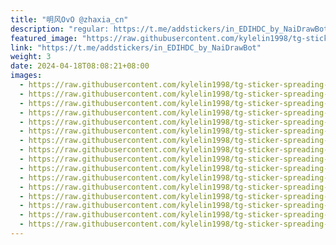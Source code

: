 ```yaml
---
title: "明风OvO @zhaxia_cn"
description: "regular: https://t.me/addstickers/in_EDIHDC_by_NaiDrawBot"
featured_image: "https://raw.githubusercontent.com/kylelin1998/tg-sticker-spreading-worldwide-images/main/img/95689cb2-8286-4b0a-bb97-f882a6d67771.jpg"
link: "https://t.me/addstickers/in_EDIHDC_by_NaiDrawBot"
weight: 3
date: 2024-04-18T08:08:21+08:00
images:
  - https://raw.githubusercontent.com/kylelin1998/tg-sticker-spreading-worldwide-images/main/img/95689cb2-8286-4b0a-bb97-f882a6d67771.jpg
  - https://raw.githubusercontent.com/kylelin1998/tg-sticker-spreading-worldwide-images/main/img/a420a907-2588-4cd1-b202-895eb9cff199.jpg
  - https://raw.githubusercontent.com/kylelin1998/tg-sticker-spreading-worldwide-images/main/img/ff1f76ed-f436-46f3-adb3-0ce96994dd74.jpg
  - https://raw.githubusercontent.com/kylelin1998/tg-sticker-spreading-worldwide-images/main/img/09b60809-3ad2-40e7-ae6b-25081a27c81f.jpg
  - https://raw.githubusercontent.com/kylelin1998/tg-sticker-spreading-worldwide-images/main/img/b9b36691-2860-4705-b9d6-91fbdf7c8d89.jpg
  - https://raw.githubusercontent.com/kylelin1998/tg-sticker-spreading-worldwide-images/main/img/97c7b2d5-8a16-4498-9b97-ed9a3d7e4d40.jpg
  - https://raw.githubusercontent.com/kylelin1998/tg-sticker-spreading-worldwide-images/main/img/567c9eca-f2e9-4ee7-b29e-31a4258da9ff.jpg
  - https://raw.githubusercontent.com/kylelin1998/tg-sticker-spreading-worldwide-images/main/img/ed11be93-3730-4a9e-918d-111c7e5853cf.jpg
  - https://raw.githubusercontent.com/kylelin1998/tg-sticker-spreading-worldwide-images/main/img/1a6f3e86-26b7-45e2-b70a-96999d02d4e6.jpg
  - https://raw.githubusercontent.com/kylelin1998/tg-sticker-spreading-worldwide-images/main/img/f73cbb79-23c3-4553-8387-48a82a0edd62.jpg
  - https://raw.githubusercontent.com/kylelin1998/tg-sticker-spreading-worldwide-images/main/img/7844577a-cb19-47ca-a834-41b95cfc0fa4.jpg
  - https://raw.githubusercontent.com/kylelin1998/tg-sticker-spreading-worldwide-images/main/img/d97ccd65-185d-4b0d-a1e0-4219728b9aaf.jpg
  - https://raw.githubusercontent.com/kylelin1998/tg-sticker-spreading-worldwide-images/main/img/499ef234-8b02-4283-a796-5d6fdd6d6c0c.jpg
  - https://raw.githubusercontent.com/kylelin1998/tg-sticker-spreading-worldwide-images/main/img/f7118de9-e572-472e-9ae1-994a577ab74c.jpg
  - https://raw.githubusercontent.com/kylelin1998/tg-sticker-spreading-worldwide-images/main/img/08f972d1-6135-43ff-81f0-7a23f283ec04.jpg
  - https://raw.githubusercontent.com/kylelin1998/tg-sticker-spreading-worldwide-images/main/img/090f8b21-bbdf-4ee3-a842-6237a501375c.jpg
---
```

